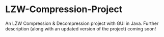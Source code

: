 # LZW-Compression-Project
An LZW Compression &amp; Decompression project with GUI in Java.
Further description (along with an updated version of the project) coming soon!
